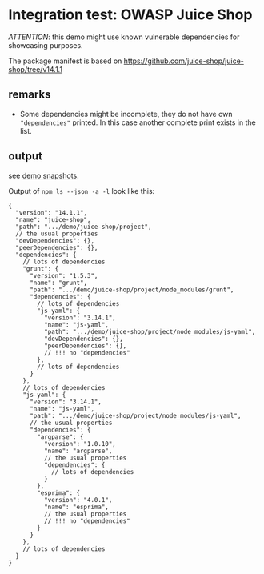 # Integration test: OWASP Juice Shop

*ATTENTION*: this demo might use known vulnerable dependencies for showcasing purposes.

The package manifest is based on
<https://github.com/juice-shop/juice-shop/tree/v14.1.1>

## remarks

* Some dependencies might be incomplete, they do not have own `"dependencies"` printed.
  In this case another complete print exists in the list.

## output

see [demo snapshots](../../tests/_data/npm-ls_demo-results/juice-shop).

Output of `npm ls --json -a -l` look like this:

```json5
{
  "version": "14.1.1",
  "name": "juice-shop",
  "path": ".../demo/juice-shop/project",
  // the usual properties
  "devDependencies": {},
  "peerDependencies": {},
  "dependencies": {
    // lots of dependencies
    "grunt": {
      "version": "1.5.3",
      "name": "grunt",
      "path": ".../demo/juice-shop/project/node_modules/grunt",
      "dependencies": {
        // lots of dependencies
        "js-yaml": {
          "version": "3.14.1",
          "name": "js-yaml",
          "path": ".../demo/juice-shop/project/node_modules/js-yaml",
          "devDependencies": {},
          "peerDependencies": {},
          // !!! no "dependencies"
        },
        // lots of dependencies
      }
    },
    // lots of dependencies
    "js-yaml": {
      "version": "3.14.1",
      "name": "js-yaml",
      "path": ".../demo/juice-shop/project/node_modules/js-yaml",
      // the usual properties
      "dependencies": {
        "argparse": {
          "version": "1.0.10",
          "name": "argparse",
          // the usual properties
          "dependencies": {
            // lots of dependencies
          }
        },
        "esprima": {
          "version": "4.0.1",
          "name": "esprima",
          // the usual properties
          // !!! no "dependencies"
        }
      }
    },
    // lots of dependencies
  }
}
```
